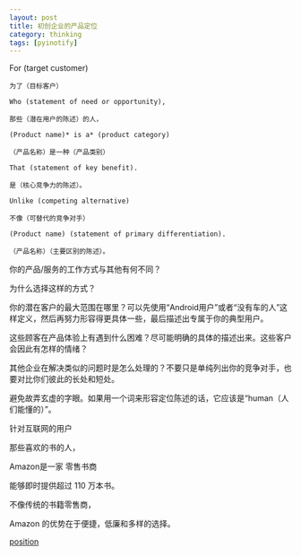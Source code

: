 ```yaml
---
layout: post
title: 初创企业的产品定位
category: thinking
tags: [pyinotify]
---
```


For (target customer)

    为了（目标客户）

    Who (statement of need or opportunity),

    那些（潜在用户的陈述）的人，

    (Product name)* is a* (product category)

    （产品名称）是一种（产品类别）

    That (statement of key benefit).

    是（核心竞争力的陈述）。

    Unlike (competing alternative)

    不像（可替代的竞争对手）

    (Product name) (statement of primary differentiation).

    （产品名称）（主要区别的陈述）。


你的产品/服务的工作方式与其他有何不同？

为什么选择这样的方式？

你的潜在客户的最大范围在哪里？可以先使用“Android用户”或者“没有车的人”这样定义，然后再努力形容得更具体一些，最后描述出专属于你的典型用户。

这些顾客在产品体验上有遇到什么困难？尽可能明确的具体的描述出来。这些客户会因此有怎样的情绪？

其他企业在解决类似的问题时是怎么处理的？不要只是单纯列出你的竞争对手，也要对比你们彼此的长处和短处。

避免故弄玄虚的字眼。如果用一个词来形容定位陈述的话，它应该是“human（人们能懂的）”。


针对互联网的用户

那些喜欢的书的人，

Amazon是一家 零售书商

能够即时提供超过 110 万本书。

不像传统的书籍零售商，

Amazon 的优势在于便捷，低廉和多样的选择。

[position](http://www.36kr.com/p/215196.html)
